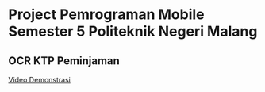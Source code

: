# Project Pemrograman Mobile Semester 5 Politeknik Negeri Malang
## OCR KTP Peminjaman
[Video Demonstrasi](https://github.com/rafysp/ocr_project/assets/93295475/37fe5f52-0173-4da8-890c-06ee164c38e5)
